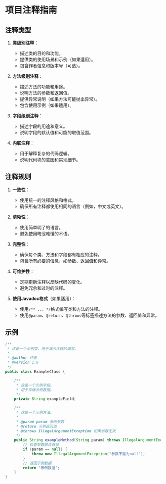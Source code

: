 # 项目注释指南

## 注释类型

1. **类级别注释**：
   - 描述类的目的和功能。
   - 提供类的使用场景和示例（如果适用）。
   - 包含作者信息和版本号（可选）。

2. **方法级别注释**：
   - 描述方法的功能和用途。
   - 说明方法的参数和返回值。
   - 提供异常说明（如果方法可能抛出异常）。
   - 包含使用示例（如果适用）。

3. **字段级别注释**：
   - 描述字段的用途和意义。
   - 说明字段的默认值和可能的取值范围。

4. **内联注释**：
   - 用于解释复杂的代码逻辑。
   - 说明代码块的意图和实现细节。

## 注释规则

1. **一致性**：
   - 使用统一的注释风格和格式。
   - 确保所有注释都使用相同的语言（例如，中文或英文）。

2. **清晰性**：
   - 使用简单明了的语言。
   - 避免使用晦涩难懂的术语。

3. **完整性**：
   - 确保每个类、方法和字段都有相应的注释。
   - 包含所有必要的信息，如参数、返回值和异常。

4. **可维护性**：
   - 定期更新注释以反映代码的变化。
   - 避免冗余和过时的注释。

5. **使用Javadoc格式**（如果适用）：
   - 使用`/** ... */`格式编写类和方法的注释。
   - 使用`@param`、`@return`、`@throws`等标签描述方法的参数、返回值和异常。

## 示例

```java
/**
 * 这是一个示例类，用于演示注释的编写。
 * 
 * @author 作者
 * @version 1.0
 */
public class ExampleClass {

    /**
     * 这是一个示例字段。
     * 用于存储示例数据。
     */
    private String exampleField;

    /**
     * 这是一个示例方法。
     * 
     * @param param 示例参数
     * @return 示例返回值
     * @throws IllegalArgumentException 如果参数无效
     */
    public String exampleMethod(String param) throws IllegalArgumentException {
        // 检查参数是否有效
        if (param == null) {
            throw new IllegalArgumentException("参数不能为null");
        }
        // 返回示例数据
        return "示例数据";
    }
} 